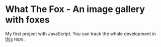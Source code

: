 # What The Fox - An image gallery with foxes
My first project with JavaScript. You can track the whole development in [this](https://github.com/balintvecsey/imageslider) repo.
